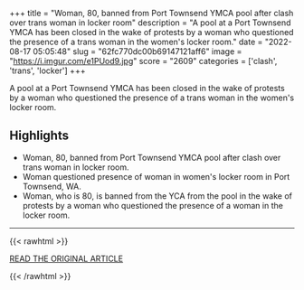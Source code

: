 +++
title = "Woman, 80, banned from Port Townsend YMCA pool after clash over trans woman in locker room"
description = "A pool at a Port Townsend YMCA has been closed in the wake of protests by a woman who questioned the presence of a trans woman in the women's locker room."
date = "2022-08-17 05:05:48"
slug = "62fc770dc00b69147121aff6"
image = "https://i.imgur.com/e1PUod9.jpg"
score = "2609"
categories = ['clash', 'trans', 'locker']
+++

A pool at a Port Townsend YMCA has been closed in the wake of protests by a woman who questioned the presence of a trans woman in the women's locker room.

## Highlights

- Woman, 80, banned from Port Townsend YMCA pool after clash over trans woman in locker room.
- Woman questioned presence of woman in women's locker room in Port Townsend, WA.
- Woman, who is 80, is banned from the YCA from the pool in the wake of protests by a woman who questioned the presence of a woman in the locker room.

---

{{< rawhtml >}}
  <p class="article-category">
    <a target="_blank" href="https://komonews.com/news/local/80-year-old-banned-from-pool-following-exchange-with-transgender-woman">READ THE ORIGINAL ARTICLE</a>
  </p>
{{< /rawhtml >}}
